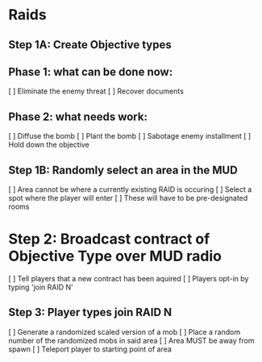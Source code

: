 # Raids

## Step 1A: Create Objective types
## Phase 1: what can be done now:
[ ] Eliminate the enemy threat
[ ] Recover documents

## Phase 2: what needs work:
[ ] Diffuse the bomb
[ ] Plant the bomb
[ ] Sabotage enemy installment
[ ] Hold down the objective

## Step 1B: Randomly select an area in the MUD
[ ] Area cannot be where a currently existing RAID is occuring
[ ] Select a spot where the player will enter
	[ ] These will have to be pre-designated rooms

# Step 2: Broadcast contract of Objective Type over MUD radio
[ ] Tell players that a new contract has been aquired
[ ] Players opt-in by typing 'join RAID N'

## Step 3: Player types join RAID N
[ ] Generate a randomized scaled version of a mob
[ ] Place a random number of the randomized mobs in said area
	[ ] Area MUST be away from spawn
[ ] Teleport player to starting point of area
